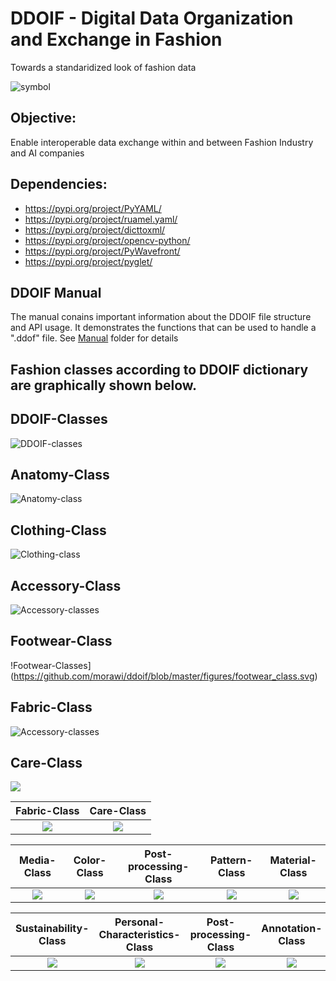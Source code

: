 # DDOIF - Digital Data Organization and Exchange in Fashion

Towards a standaridized look of fashion data


![symbol](https://github.com/morawi/ddoif/blob/master/figures/symbol.svg)


## Objective:
Enable interoperable data exchange within and between Fashion Industry and AI companies

## Dependencies:
- https://pypi.org/project/PyYAML/
- https://pypi.org/project/ruamel.yaml/
- https://pypi.org/project/dicttoxml/
- https://pypi.org/project/opencv-python/
- https://pypi.org/project/PyWavefront/
- https://pypi.org/project/pyglet/

## DDOIF Manual 
The manual conains important information about the DDOIF file structure and API usage. It demonstrates the functions that can be used to handle a ".ddof" file. See 
[Manual](https://github.com/morawi/ddoif/blob/master/Manual/) folder for details 

## Fashion classes according to DDOIF dictionary are graphically shown below.

## DDOIF-Classes
![DDOIF-classes](https://github.com/morawi/ddoif/blob/master/figures/ddoif.svg)



## Anatomy-Class
![Anatomy-class](https://github.com/morawi/ddoif/blob/master/figures/anatomy.svg)

## Clothing-Class
![Clothing-class](https://github.com/morawi/ddoif/blob/master/figures/clothing_classes.svg)



## Accessory-Class
![Accessory-classes](https://github.com/morawi/ddoif/blob/master/figures/accessory_class.svg)

## Footwear-Class
!Footwear-Classes](https://github.com/morawi/ddoif/blob/master/figures/footwear_class.svg)


## Fabric-Class
![Accessory-classes](https://github.com/morawi/ddoif/blob/master/figures/fabric_class.svg)

## Care-Class
![](https://github.com/morawi/ddoif/blob/master/figures/care.svg)

Fabric-Class             |  Care-Class                         
:-------------------------:|:-------------------------:
![](https://github.com/morawi/ddoif/blob/master/figures/fabric_class.svg) | ![](https://github.com/morawi/ddoif/blob/master/figures/care.svg)  
  


Media-Class             |  Color-Class             |  Post-processing-Class              |  Pattern-Class              |  Material-Class             
:-------------------------:|:-------------------------:|:-------------------------:|:-------------------------:|:-------------------------:
![](https://github.com/morawi/ddoif/blob/master/figures/media.svg) | ![](https://github.com/morawi/ddoif/blob/master/figures/color.svg)  | ![](https://github.com/morawi/ddoif/blob/master/figures/post-processing.svg)  | ![](https://github.com/morawi/ddoif/blob/master/figures/pattern.svg)  | ![](https://github.com/morawi/ddoif/blob/master/figures/material_class.svg)  
  
Sustainability-Class             |  Personal-Characteristics-Class             |  Post-processing-Class              |  Annotation-Class              |  Information-Class             
:-------------------------:|:-------------------------:|:-------------------------:|:-------------------------:|:-------------------------:
![](https://github.com/morawi/ddoif/blob/master/figures/sustainability.svg) | ![](https://github.com/morawi/ddoif/blob/master/figures/personal_char.svg)  | ![](https://github.com/morawi/ddoif/blob/master/figures/post-processing.svg)  | ![](https://github.com/morawi/ddoif/blob/master/figures/annotation.svg)  | ![](https://github.com/morawi/ddoif/blob/master/figures/info.svg)  





